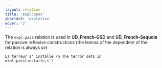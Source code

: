 ```yaml
---
layout: relation
title: 'expl:pass'
shortdef: 'expletive'
udver: '2'
---
```


The `expl:pass` relation is used in **UD_French-GSD** and **UD_French-Sequoia** for passive reflexive constructions (the lemma of the dependent of the relation is always *se*)

~~~ sdparse
La terreur s' installe \n The terror sets in
expl:pass(installe,s')
~~~
